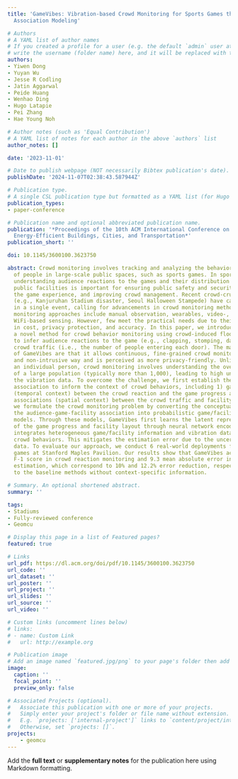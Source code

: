 ```yaml
---
title: 'GameVibes: Vibration-based Crowd Monitoring for Sports Games through Audience-Game-Facility
  Association Modeling'

# Authors
# A YAML list of author names
# If you created a profile for a user (e.g. the default `admin` user at `content/authors/admin/`), 
# write the username (folder name) here, and it will be replaced with their full name and linked to their profile.
authors:
- Yiwen Dong
- Yuyan Wu
- Jesse R Codling
- Jatin Aggarwal
- Peide Huang
- Wenhao Ding
- Hugo Latapie
- Pei Zhang
- Hae Young Noh

# Author notes (such as 'Equal Contribution')
# A YAML list of notes for each author in the above `authors` list
author_notes: []

date: '2023-11-01'

# Date to publish webpage (NOT necessarily Bibtex publication's date).
publishDate: '2024-11-07T02:38:43.587944Z'

# Publication type.
# A single CSL publication type but formatted as a YAML list (for Hugo requirements).
publication_types:
- paper-conference

# Publication name and optional abbreviated publication name.
publication: '*Proceedings of the 10th ACM International Conference on Systems for
  Energy-Efficient Buildings, Cities, and Transportation*'
publication_short: ''

doi: 10.1145/3600100.3623750

abstract: Crowd monitoring involves tracking and analyzing the behavior of large groups
  of people in large-scale public spaces, such as sports games. In sports stadiums,
  understanding audience reactions to the games and their distribution around the
  public facilities is important for ensuring public safety and security, enhancing
  the game experience, and improving crowd management. Recent crowd-crushing incidents
  (e.g., Kanjuruhan Stadium disaster, Seoul Halloween Stampede) have caused 100+ deaths
  in a single event, calling for advancements in crowd monitoring methods. Existing
  monitoring approaches include manual observation, wearables, video-, audio-, and
  WiFi-based sensing. However, few meet the practical needs due to their limitations
  in cost, privacy protection, and accuracy. In this paper, we introduce GameVibes,
  a novel method for crowd behavior monitoring using crowd-induced floor vibrations
  to infer audience reactions to the game (e.g., clapping, stomping, dancing) and
  crowd traffic (i.e., the number of people entering each door). The main benefits
  of GameVibes are that it allows continuous, fine-grained crowd monitoring in a cost-effective
  and non-intrusive way and is perceived as more privacy-friendly. Unlike monitoring
  an individual person, crowd monitoring involves understanding the overall behavior
  of a large population (typically more than 1,000), leading to high uncertainty in
  the vibration data. To overcome the challenge, we first establish the game and facility
  association to inform the context of crowd behaviors, including 1) game associations
  (temporal context) between the crowd reaction and the game progress and 2) facility
  associations (spatial context) between the crowd traffic and facility layouts. Then,
  we formulate the crowd monitoring problem by converting the conceptual graph of
  the audience-game-facility association into probabilistic game/facility association
  models. Through these models, GameVibes first learns the latent representations
  of the game progress and facility layout through neural network encoders, and then
  integrates heterogeneous game/facility information and vibration data to estimate
  crowd behaviors. This mitigates the estimation error due to the uncertainty in vibration
  data. To evaluate our approach, we conduct 6 real-world deployments for NCAA Pac-12
  games at Stanford Maples Pavilion. Our results show that GameVibes achieves a 0.9
  F-1 score in crowd reaction monitoring and 9.3 mean absolute error in crowd traffic
  estimation, which correspond to 10% and 12.2% error reduction, respectively, compared
  to the baseline methods without context-specific information.

# Summary. An optional shortened abstract.
summary: ''

tags:
- Stadiums
- Fully-reviewed conference
- Geomcu

# Display this page in a list of Featured pages?
featured: true

# Links
url_pdf: https://dl.acm.org/doi/pdf/10.1145/3600100.3623750
url_code: ''
url_dataset: ''
url_poster: ''
url_project: ''
url_slides: ''
url_source: ''
url_video: ''

# Custom links (uncomment lines below)
# links:
# - name: Custom Link
#   url: http://example.org

# Publication image
# Add an image named `featured.jpg/png` to your page's folder then add a caption below.
image:
  caption: ''
  focal_point: ''
  preview_only: false

# Associated Projects (optional).
#   Associate this publication with one or more of your projects.
#   Simply enter your project's folder or file name without extension.
#   E.g. `projects: ['internal-project']` links to `content/project/internal-project/index.md`.
#   Otherwise, set `projects: []`.
projects:
    - geomcu
---
```


Add the **full text** or **supplementary notes** for the publication here using Markdown formatting.
